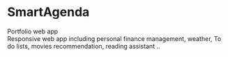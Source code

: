 # SmartAgenda
Portfolio web app <br />
Responsive web app including personal finance management, weather, To do lists, movies recommendation, reading assistant ..
